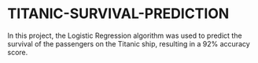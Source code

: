 # TITANIC-SURVIVAL-PREDICTION
In this project, the Logistic Regression algorithm was used to predict the survival of the passengers on the Titanic ship, resulting in a 92% accuracy score.
